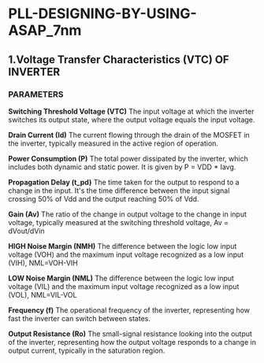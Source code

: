 # PLL-DESIGNING-BY-USING-ASAP_7nm



## 1.Voltage Transfer Characteristics (VTC) OF INVERTER
### PARAMETERS 
**Switching Threshold Voltage (VTC)** The input voltage at which the inverter switches its output state, where the output voltage equals the input voltage.

**Drain Current (Id)** The current flowing through the drain of the MOSFET in the inverter, typically measured in the active region of operation.

**Power Consumption (P)** The total power dissipated by the inverter, which includes both dynamic and static power. It is given by P = VDD * Iavg.

**Propagation Delay (t_pd)** The time taken for the output to respond to a change in the input. It's the time difference between the input signal crossing 50% of Vdd and the output reaching 50% of Vdd.

**Gain (Av)** The ratio of the change in output voltage to the change in input voltage, typically measured at the switching threshold voltage, Av = dVout/dVin 

**HIGH Noise Margin (NMH)** The difference between the logic low input voltage (VOH) and the maximum input voltage recognized as a low input (VIH), NML=VOH-VIH

**LOW Noise Margin (NML)** The difference between the logic low input voltage (VIL) and the maximum input voltage recognized as a low input (VOL), NML=VIL-VOL

**Frequency (f)** The operational frequency of the inverter, representing how fast the inverter can switch between states.

**Output Resistance (Ro)** The small-signal resistance looking into the output of the inverter, representing how the output voltage responds to a change in output current, typically in the saturation region.

